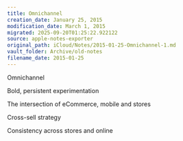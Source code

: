 ```yaml
---
title: Omnichannel
creation_date: January 25, 2015
modification_date: March 1, 2015
migrated: 2025-09-20T01:25:22.922122
source: apple-notes-exporter
original_path: iCloud/Notes/2015-01-25-Omnichannel-1.md
vault_folder: Archive/old-notes
filename_date: 2015-01-25
---
```



Omnichannel 

Bold, persistent experimentation 

The intersection of eCommerce, mobile and stores

Cross-sell strategy 

Consistency across stores and online
